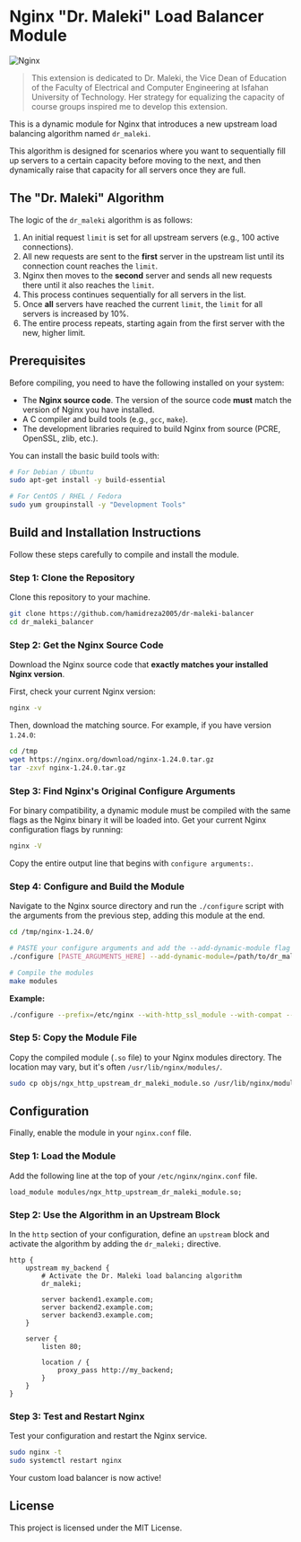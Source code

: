 # Nginx "Dr. Maleki" Load Balancer Module

![Nginx](https://img.shields.io/badge/Nginx-1.24.0%2B-blue?logo=nginx)

> This extension is dedicated to Dr. Maleki, the Vice Dean of Education of the Faculty of Electrical and Computer Engineering at Isfahan University of Technology. Her strategy for equalizing the capacity of course groups inspired me to develop this extension.

This is a dynamic module for Nginx that introduces a new upstream load balancing algorithm named `dr_maleki`.

This algorithm is designed for scenarios where you want to sequentially fill up servers to a certain capacity before moving to the next, and then dynamically raise that capacity for all servers once they are full.

## The "Dr. Maleki" Algorithm

The logic of the `dr_maleki` algorithm is as follows:

1.  An initial request `limit` is set for all upstream servers (e.g., 100 active connections).
2.  All new requests are sent to the **first** server in the upstream list until its connection count reaches the `limit`.
3.  Nginx then moves to the **second** server and sends all new requests there until it also reaches the `limit`.
4.  This process continues sequentially for all servers in the list.
5.  Once **all** servers have reached the current `limit`, the `limit` for all servers is increased by 10%.
6.  The entire process repeats, starting again from the first server with the new, higher limit.

## Prerequisites

Before compiling, you need to have the following installed on your system:

* The **Nginx source code**. The version of the source code **must** match the version of Nginx you have installed.
* A C compiler and build tools (e.g., `gcc`, `make`).
* The development libraries required to build Nginx from source (PCRE, OpenSSL, zlib, etc.).

You can install the basic build tools with:

```bash
# For Debian / Ubuntu
sudo apt-get install -y build-essential

# For CentOS / RHEL / Fedora
sudo yum groupinstall -y "Development Tools"
```

## Build and Installation Instructions

Follow these steps carefully to compile and install the module.

### Step 1: Clone the Repository

Clone this repository to your machine.

```bash
git clone https://github.com/hamidreza2005/dr-maleki-balancer
cd dr_maleki_balancer
```

### Step 2: Get the Nginx Source Code

Download the Nginx source code that **exactly matches your installed Nginx version**.

First, check your current Nginx version:
```bash
nginx -v
```

Then, download the matching source. For example, if you have version `1.24.0`:
```bash
cd /tmp
wget https://nginx.org/download/nginx-1.24.0.tar.gz
tar -zxvf nginx-1.24.0.tar.gz
```

### Step 3: Find Nginx's Original Configure Arguments

For binary compatibility, a dynamic module must be compiled with the same flags as the Nginx binary it will be loaded into. Get your current Nginx configuration flags by running:

```bash
nginx -V
```
Copy the entire output line that begins with `configure arguments:`.

### Step 4: Configure and Build the Module

Navigate to the Nginx source directory and run the `./configure` script with the arguments from the previous step, adding this module at the end.

```bash
cd /tmp/nginx-1.24.0/

# PASTE your configure arguments and add the --add-dynamic-module flag
./configure [PASTE_ARGUMENTS_HERE] --add-dynamic-module=/path/to/dr_maleki_balancer

# Compile the modules
make modules
```
**Example:**
```bash
./configure --prefix=/etc/nginx --with-http_ssl_module --with-compat --add-dynamic-module=/home/user/dr_maleki_balancer
```


### Step 5: Copy the Module File

Copy the compiled module (`.so` file) to your Nginx modules directory. The location may vary, but it's often `/usr/lib/nginx/modules/`.

```bash
sudo cp objs/ngx_http_upstream_dr_maleki_module.so /usr/lib/nginx/modules/
```

## Configuration

Finally, enable the module in your `nginx.conf` file.

### Step 1: Load the Module

Add the following line at the top of your `/etc/nginx/nginx.conf` file.

```nginx
load_module modules/ngx_http_upstream_dr_maleki_module.so;
```

### Step 2: Use the Algorithm in an Upstream Block

In the `http` section of your configuration, define an `upstream` block and activate the algorithm by adding the `dr_maleki;` directive.

```nginx
http {
    upstream my_backend {
        # Activate the Dr. Maleki load balancing algorithm
        dr_maleki;

        server backend1.example.com;
        server backend2.example.com;
        server backend3.example.com;
    }

    server {
        listen 80;

        location / {
            proxy_pass http://my_backend;
        }
    }
}
```

### Step 3: Test and Restart Nginx

Test your configuration and restart the Nginx service.

```bash
sudo nginx -t
sudo systemctl restart nginx
```

Your custom load balancer is now active!

## License

This project is licensed under the MIT License.
